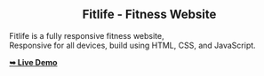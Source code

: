 
<div>
  <h2 align="center">Fitlife - Fitness Website</h2>

  Fitlife is a fully responsive fitness website, <br />Responsive for all devices, build using HTML, CSS, and JavaScript.

  <a href="C:/Users/sowsr/Downloads/fitlife-master/fitlife-master/index.html"><strong>➥ Live Demo</strong></a>

</div>

<br />

